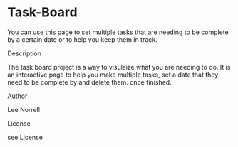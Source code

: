 # Task-Board

You can use this page to set multiple tasks that are needing to be complete by a certain date or to help you keep them in track.

Description

The task board project is a way to visulaize what you are needing to do. It is an interactive page to help you make multiple tasks, set a date that they need to be complete by and delete them. once finished.

Author

Lee Norrell

License

see License